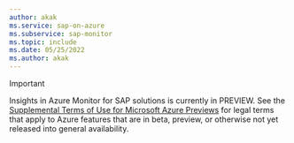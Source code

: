 ```yaml
---
author: akak
ms.service: sap-on-azure
ms.subservice: sap-monitor
ms.topic: include
ms.date: 05/25/2022
ms.author: akak
---
```


> [!IMPORTANT]
> Insights in Azure Monitor for SAP solutions is currently in PREVIEW.
> See the [Supplemental Terms of Use for Microsoft Azure Previews](https://azure.microsoft.com/support/legal/preview-supplemental-terms/) for legal terms that apply to Azure features that are in beta, preview, or otherwise not yet released into general availability.